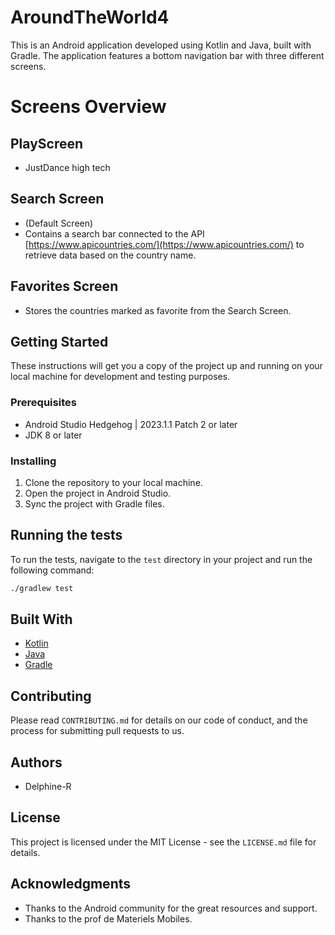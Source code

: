 # AroundTheWorld4

This is an Android application developed using Kotlin and Java, built with Gradle. The application features a bottom navigation bar with three different screens.

# Screens Overview

## PlayScreen
- JustDance high tech

## Search Screen
- (Default Screen)
- Contains a search bar connected to the API [https://www.apicountries.com/](https://www.apicountries.com/) to retrieve data based on the country name.

## Favorites Screen
- Stores the countries marked as favorite from the Search Screen.


## Getting Started

These instructions will get you a copy of the project up and running on your local machine for development and testing purposes.

### Prerequisites

- Android Studio Hedgehog | 2023.1.1 Patch 2 or later
- JDK 8 or later

### Installing

1. Clone the repository to your local machine.
2. Open the project in Android Studio.
3. Sync the project with Gradle files.

## Running the tests

To run the tests, navigate to the `test` directory in your project and run the following command:

```bash
./gradlew test
```

## Built With

- [Kotlin](https://kotlinlang.org/)
- [Java](https://www.java.com/)
- [Gradle](https://gradle.org/)

## Contributing

Please read `CONTRIBUTING.md` for details on our code of conduct, and the process for submitting pull requests to us.

## Authors

- Delphine-R

## License

This project is licensed under the MIT License - see the `LICENSE.md` file for details.

## Acknowledgments

- Thanks to the Android community for the great resources and support.
- Thanks to the prof de Materiels Mobiles.
